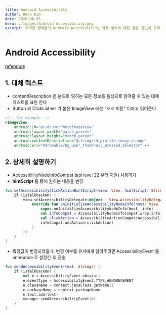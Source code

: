 ```yaml
---
title: Android Accessibility 
author: Reno Kim
date: 2020-06-05
hero: ./images/Android Accessibility.png
excerpt: 우아한 형제들의 Android Accessibility 적용 방식에 대한 글을 간단히 요약
---
```


# Android Accessibility 
[reference](http://woowabros.github.io/experience/2020/01/30/app-for-everyone.html)

## 1. 대체 텍스트
- contentDescription 은 눈으로 읽히는 모든 정보를 음성으로 읽어줄 수 있는 대체 텍스트를 표현 한다
- Button 과 ClickListner 가 붙은 ImageView 에는 "ㅇㅇ 버튼" 이라고 읽어준다

~~~ xml
<!-- for example -->
<ImageView
    android:id="@+id/userPhotoImageView"
    android:layout_width="match_parent"
    android:layout_height="match_parent"
    android:contentDescription="@string/cd_profile_image_change"
    android:src="@drawable/bg_user_thumbnail_pressed_selector" />
~~~

## 2. 상세히 설명하기
- AccessibilityNodeInfoCompat (api level 22 부터 지원) 사용하기
- **hintScript** 를 통해 원하는 내용을 변경
~~~ kotlin
fun setAccessibilityClickActionHintScript(view: View, hintScript: String?) {
    if (isTalkbackOn) {
        view.setAccessibilityDelegate(object : View.AccessibilityDelegate() {
            override fun onInitializeAccessibilityNodeInfo(host: View, info: AccessibilityNodeInfo) {
                super.onInitializeAccessibilityNodeInfo(host, info)
                val infoCompat = AccessibilityNodeInfoCompat.wrap(info)
                val clickAction = AccessibilityActionCompat(AccessibilityNodeInfoCompat.ACTION_CLICK, hintScript)
                infoCompat.addAction(clickAction)
            }
        })
    }
}
~~~
- 특정값이 변경되었을때, 변경 여부를 유저에게 알려주려면 AccessibilityEvent 를 announce 로 설정한 후 전송
~~~kotlin
fun sendAccessibilityEvent(text: String?) {
    if (isTalkbackOn) {
        val e = AccessibilityEvent.obtain()
        e.eventType = AccessibilityEvent.TYPE_ANNOUNCEMENT
        e.className = context.javaClass.getName()
        e.packageName = context.packageName
        e.text.add(text)
        manager.sendAccessibilityEvent(e)
    }
}
~~~

